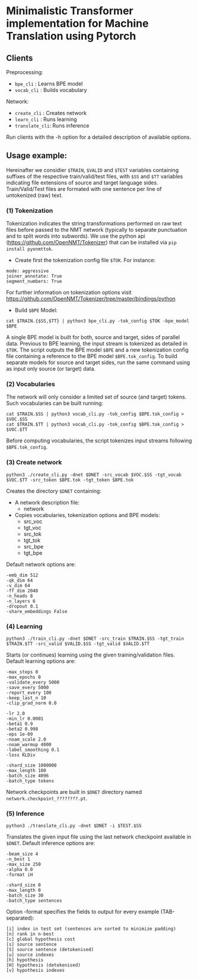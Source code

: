 # Minimalistic Transformer implementation for Machine Translation using Pytorch

## Clients

Preprocessing:
* `bpe_cli` : Learns BPE model
* `vocab_cli` : Builds vocabulary

Network:
* `create_cli` : Creates network
* `learn_cli` : Runs learning 
* `translate_cli`: Runs inference

Run clients with the -h option for a detailed description of available options.

## Usage example:

Hereinafter we considier `$TRAIN`, `$VALID` and `$TEST` variables containing suffixes of the respective train/valid/test files, with `$SS` and `$TT` variables indicating file extensions of source and target language sides.
Train/Valid/Test files are formated with one sentence per line of untokenized (raw) text. 

### (1) Tokenization

Tokenization indicates the string transformations performed on raw text files before passed to the NMT network (typically to separate punctuation and to split words into subwords). 
We use the python api (https://github.com/OpenNMT/Tokenizer) that can be installed via `pip install pyonmttok`.

* Create first the tokenization config file `$TOK`. For instance:
```
mode: aggressive
joiner_annotate: True
segment_numbers: True
```

For further information on tokenization options visit https://github.com/OpenNMT/Tokenizer/tree/master/bindings/python 


* Build `$BPE` Model:
```
cat $TRAIN.{$SS,$TT} | python3 bpe_cli.py -tok_config $TOK -bpe_model $BPE
```
A single BPE model is built for both, source and target, sides of parallel data.
Previous to BPE learning, the input stream is tokenized as detailed in `$TOK`.
The script outputs the BPE model `$BPE` and a new tokenization config file containing a reference to the BPE model `$BPE.tok_config`.
To build separate models for source and target sides, run the same command using as input only source (or target) data.


### (2) Vocabularies

The network will only consider a limited set of source (and target) tokens. Such vocabularies can be built running:

```
cat $TRAIN.$SS | python3 vocab_cli.py -tok_config $BPE.tok_config > $VOC.$SS
cat $TRAIN.$TT | python3 vocab_cli.py -tok_config $BPE.tok_config > $VOC.$TT
```

Before computing vocabularies, the script tokenizes input streams following `$BPE.tok_config`. 

### (3) Create network

```
python3 ./create_cli.py -dnet $DNET -src_vocab $VOC.$SS -tgt_vocab $VOC.$TT -src_token $BPE.tok -tgt_token $BPE.tok
```

Creates the directory `$DNET` containing:
* A network description file: 
  * network
* Copies vocabularies, tokenization options and BPE models:
  * src_voc
  * tgt_voc
  * src_tok
  * tgt_tok
  * src_bpe
  * tgt_bpe

Default network options are:
```
-emb_dim 512
-qk_dim 64
-v_dim 64
-ff_dim 2048
-n_heads 8
-n_layers 6
-dropout 0.1
-share_embeddings False
```

### (4) Learning
```
python3 ./train_cli.py -dnet $DNET -src_train $TRAIN.$SS -tgt_train $TRAIN.$TT -src_valid $VALID.$SS -tgt_valid $VALID.$TT
```

Starts (or continues) learning using the given training/validation files. Default learning options are:
```
-max_steps 0
-max_epochs 0
-validate_every 5000
-save_every 5000
-report_every 100
-keep_last_n 10
-clip_grad_norm 0.0
```
```
-lr 2.0
-min_lr 0.0001
-beta1 0.9
-beta2 0.998
-eps 1e-09
-noam_scale 2.0
-noam_warmup 4000
-label_smoothing 0.1
-loss KLDiv
```
```
-shard_size 1000000
-max_length 100
-batch_size 4096
-batch_type tokens
```

Network checkpoints are built in `$DNET` directory named `network.checkpoint_????????.pt`.

### (5) Inference
```
python3 ./translate_cli.py -dnet $DNET -i $TEST.$SS
```

Translates the given input file using the last network checkpoint available in `$DNET`. Default inference options are:
```
-beam_size 4
-n_best 1
-max_size 250
-alpha 0.0
-format iH
```
```
-shard_size 0
-max_length 0
-batch_size 30
-batch_type sentences
```

Option -format specifies the fields to output for every example (TAB-separated):
```
[i] index in test set (sentences are sorted to minimize padding)
[n] rank in n-best
[c] global hypothesis cost
[s] source sentence
[S] source sentence (detokenised)
[u] source indexes
[h] hypothesis
[H] hypothesis (detokenised)
[v] hypothesis indexes
```



